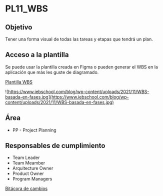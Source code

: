 # PL11_WBS

## Objetivo[](https://ace-software-development.github.io/Manual-de-Operaciones/docs/Plantillas/PL11_WBS#objetivo)

Tener una forma visual de todas las tareas y etapas que tendrá un plan.

## Acceso a la plantilla[](https://ace-software-development.github.io/Manual-de-Operaciones/docs/Plantillas/PL11_WBS#acceso-a-la-plantilla)

Se puede usar la plantilla creada en Figma o pueden generar el WBS en la aplicación que más les guste de diagramado.

[Plantilla WBS](https://www.figma.com/file/LcfLYsJ7ValK18iem2S7oA/Untitled?node-id=0%3A1)

![https://www.iebschool.com/blog/wp-content/uploads/2021/11/WBS-basada-en-fases.jpg](https://www.iebschool.com/blog/wp-content/uploads/2021/11/WBS-basada-en-fases.jpg)

## Área[](https://ace-software-development.github.io/Manual-de-Operaciones/docs/Plantillas/PL11_WBS#%C3%A1rea)

- PP - Project Planning

## Responsables de cumplimiento[](https://ace-software-development.github.io/Manual-de-Operaciones/docs/Plantillas/PL11_WBS#responsables-de-cumplimiento)

- Team Leader
- Team Meamber
- Arquitecture Owner
- Product Owner
- Program Managers

[Bitácora de cambios ](PL11_WBS%20d2b272431a224c0fb05d517d92716d73/Bita%CC%81cora%20de%20cambios%2086a805b860924665868a8a18f710781e.csv)